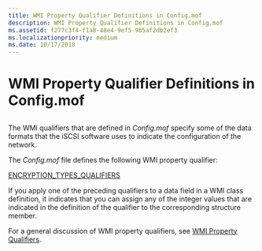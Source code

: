 ```yaml
---
title: WMI Property Qualifier Definitions in Config.mof
description: WMI Property Qualifier Definitions in Config.mof
ms.assetid: f277c3f4-f1a8-48e4-9ef5-9b5af2db2ef3
ms.localizationpriority: medium
ms.date: 10/17/2018
---
```


# WMI Property Qualifier Definitions in Config.mof


## <span id="ddk_wmi_property_qualifier_definitions_in_config_mof_kr"></span><span id="DDK_WMI_PROPERTY_QUALIFIER_DEFINITIONS_IN_CONFIG_MOF_KR"></span>


The WMI qualifiers that are defined in *Config.mof* specify some of the data formats that the iSCSI software uses to indicate the configuration of the network.

The *Config.mof* file defines the following WMI property qualifier:

[ENCRYPTION\_TYPES\_QUALIFIERS](encryption-types-qualifiers.md)

If you apply one of the preceding qualifiers to a data field in a WMI class definition, it indicates that you can assign any of the integer values that are indicated in the definition of the qualifier to the corresponding structure member.

For a general discussion of WMI property qualifiers, see [WMI Property Qualifiers](https://msdn.microsoft.com/library/windows/hardware/ff566365).

 

 





